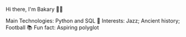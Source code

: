 Hi there, I'm Bakary 👋🏿

Main Technologies: Python and SQL
🎷 Interests: Jazz; Ancient history; Football
📚 Fun fact: Aspiring polyglot 
